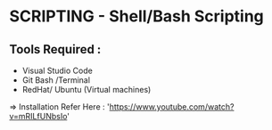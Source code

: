 # SCRIPTING - Shell/Bash Scripting

## Tools Required :

* Visual Studio Code
* Git Bash /Terminal
* RedHat/ Ubuntu (Virtual machines)

=> Installation 
    Refer Here : 'https://www.youtube.com/watch?v=mRILfUNbsIo'